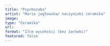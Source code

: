 ```yaml
---
title: "Psychożaba"
artist: "Maria jagłowska/ naczyniaki ceramika"
image:
type: "Ceramika"
url:
format: "17cm wysokości (bez żarówki)"
featured: false
---
```

